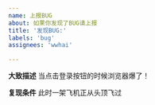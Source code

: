 ```yaml
---
name: 上报BUG
about: 如果你发现了BUG请上报
title: '发现BUG:'
labels: 'bug'
assignees: 'wwhai'

---
```


**大致描述**
当点击登录按钮的时候浏览器爆了！

**复现条件**
此时一架飞机正从头顶飞过